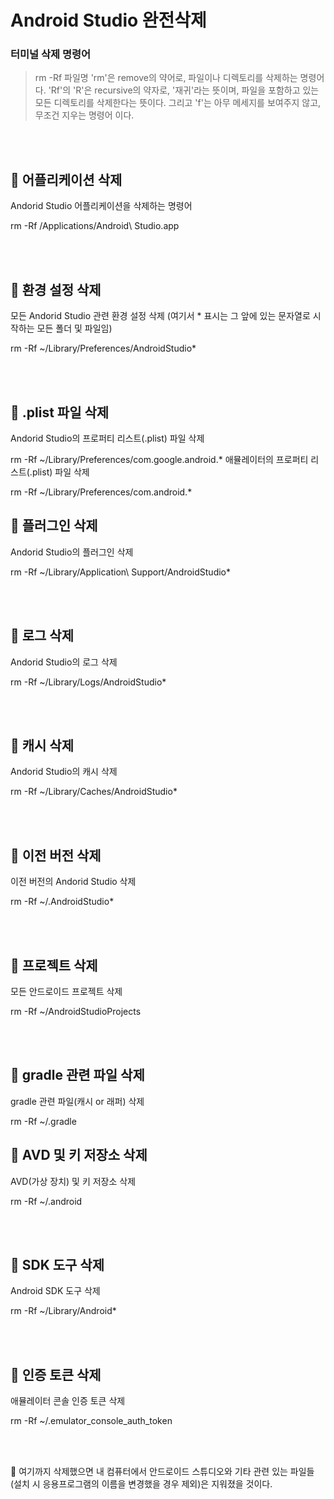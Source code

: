 # Android Studio 완전삭제


### 터미널 삭제 명령어
> rm -Rf 파일명
> 'rm'은 remove의 약어로, 파일이나 디렉토리를 삭제하는 명령어다.
> 'Rf'의 'R'은 recursive의 약자로, '재귀'라는 뜻이며, 파일을 포함하고 있는 모든 디렉토리를 삭제한다는 뜻이다. 그리고 'f'는 아무 메세지를 보여주지 않고, 무조건 지우는 명령어 이다.

<br><br>

## 📍 어플리케이션 삭제
Andorid Studio 어플리케이션을 삭제하는 명령어

rm -Rf /Applications/Android\ Studio.app


<br><br>

## 📍 환경 설정 삭제
모든 Andorid Studio 관련 환경 설정 삭제
(여기서 * 표시는 그 앞에 있는 문자열로 시작하는 모든 폴더 및 파일임)

rm -Rf ~/Library/Preferences/AndroidStudio*


<br><br>

## 📍 .plist 파일 삭제
Andorid Studio의 프로퍼티 리스트(.plist) 파일 삭제

rm -Rf ~/Library/Preferences/com.google.android.*
애뮬레이터의 프로퍼티 리스트(.plist) 파일 삭제

rm -Rf ~/Library/Preferences/com.android.*

## 📍 플러그인 삭제
Andorid Studio의 플러그인 삭제

rm -Rf ~/Library/Application\ Support/AndroidStudio*

<br><br>

## 📍 로그 삭제
Andorid Studio의 로그 삭제

rm -Rf ~/Library/Logs/AndroidStudio*

<br><br>

## 📍 캐시 삭제
Andorid Studio의 캐시 삭제

rm -Rf ~/Library/Caches/AndroidStudio*

<br><br>

## 📍 이전 버전 삭제
이전 버전의 Andorid Studio 삭제

rm -Rf ~/.AndroidStudio*

<br><br>

## 📍 프로젝트 삭제
모든 안드로이드 프로젝트 삭제

rm -Rf ~/AndroidStudioProjects

<br><br>

## 📍 gradle 관련 파일 삭제
gradle 관련 파일(캐시 or 래퍼) 삭제

rm -Rf ~/.gradle

## 📍 AVD 및 키 저장소 삭제
AVD(가상 장치) 및 키 저장소 삭제

rm -Rf ~/.android

<br><br>

## 📍 SDK 도구 삭제
Android SDK 도구 삭제

rm -Rf ~/Library/Android*

<br><br>

## 📍 인증 토큰 삭제
애뮬레이터 콘솔 인증 토큰 삭제

rm -Rf ~/.emulator_console_auth_token

<br><br>

👏 여기까지 삭제했으면 내 컴퓨터에서 안드로이드 스튜디오와 기타 관련 있는 파일들(설치 시 응용프로그램의 이름을 변경했을 경우 제외)은 지워졌을 것이다.
